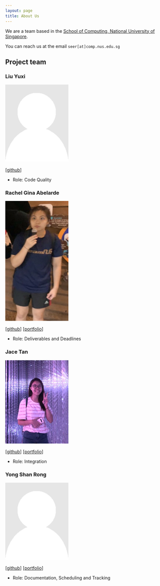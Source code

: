 ```yaml
---
layout: page
title: About Us
---
```


We are a team based in the [School of Computing, National University of Singapore](http://www.comp.nus.edu.sg).

You can reach us at the email `seer[at]comp.nus.edu.sg`

## Project team

### Liu Yuxi

<img src="images/liuyxxy.png" width="200px">

[[github](http://github.com/liuyxxy)]

* Role: Code Quality

### Rachel Gina Abelarde

<img src="images/rgabelarde.png" width="200px">

[[github](http://github.com/rgabelarde)]
[[portfolio](team/rgabelarde.md)]

* Role: Deliverables and Deadlines

### Jace Tan

<img src="images/jacetjy.png" width="200px">

[[github](http://github.com/jacetjy)]
[[portfolio](team/jacetjy.md)]

* Role: Integration

### Yong Shan Rong

<img src="images/ysr25.png" width="200px">

[[github](http://github.com/ysr25)]
[[portfolio](team/ysr25.md)]

* Role: Documentation, Scheduling and Tracking
